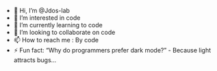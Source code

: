 - 👋 Hi, I’m @Jdos-lab
- 👀 I’m interested in code
- 🌱 I’m currently learning to code
- 💞️ I’m looking to collaborate on code
- 📫 How to reach me : By code
- ⚡ Fun fact: “Why do programmers prefer dark mode?”
                - Because light attracts bugs...

<!---
Jdos-lab/Jdos-lab is a ✨ special ✨ repository because its `README.md` (this file) appears on your GitHub profile.
You can click the Preview link to take a look at your changes.
--->
